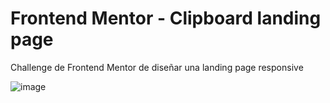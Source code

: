# Frontend Mentor - Clipboard landing page

Challenge de Frontend Mentor de diseñar una landing page responsive

![image](https://user-images.githubusercontent.com/112868702/195332554-804bb870-b2b1-41fe-9b91-ed1241c27153.png)
